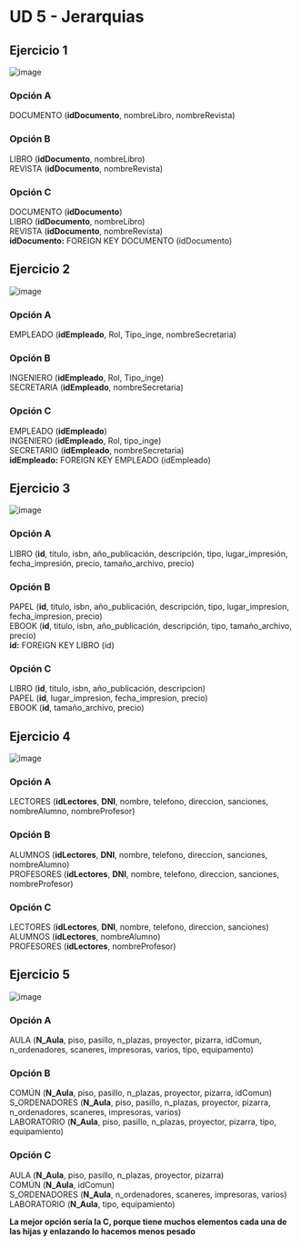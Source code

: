 # UD 5 - Jerarquias

## Ejercicio 1
![image](https://github.com/Maek0s/bd/assets/145163254/3c7214e3-4f93-4088-a9ed-528b8fd2e4cd)

### Opción A

DOCUMENTO (**idDocumento**, nombreLibro, nombreRevista)

### Opción B

LIBRO (**idDocumento**, nombreLibro) <br>
REVISTA (**idDocumento**, nombreRevista)

### Opción C

DOCUMENTO (**idDocumento**) <br>
LIBRO (**idDocumento**, nombreLibro) <br>
REVISTA (**idDocumento**, nombreRevista) <br>
**idDocumento:** FOREIGN KEY DOCUMENTO (idDocumento)

## Ejercicio 2

![image](https://github.com/Maek0s/bd/assets/145163254/a7f9e293-6409-47ae-9c81-7865b243397d)

### Opción A

EMPLEADO (**idEmpleado**, Rol, Tipo_inge, nombreSecretaria)

### Opción B

INGENIERO (**idEmpleado**, Rol, Tipo_inge) <br>
SECRETARIA (**idEmpleado**, nombreSecretaria)

### Opción C

EMPLEADO (**idEmpleado**) <br>
INGENIERO (**idEmpleado**, Rol, tipo_inge) <br>
SECRETARIO (**idEmpleado**, nombreSecretaria) <br>
**idEmpleado:** FOREIGN KEY EMPLEADO (idEmpleado) <br>

## Ejercicio 3

![image](https://github.com/Maek0s/bd/assets/145163254/f0984234-982f-4f44-8f8b-1e73b726e35d)

### Opción A

LIBRO (**id**, titulo, isbn, año_publicación, descripción, tipo, lugar_impresión, fecha_impresión, precio, tamaño_archivo, precio)

### Opción B

PAPEL (**id**, titulo, isbn, año_publicación, descripción, tipo, lugar_impresion, fecha_impresion, precio) <br>
EBOOK (**id**, titulo, isbn, año_publicación, descripción, tipo, tamaño_archivo, precio) <br>
**id:** FOREIGN KEY LIBRO (id)

### Opción C

LIBRO (**id**, titulo, isbn, año_publicación, descripcion) <br>
PAPEL (**id**, lugar_impresion, fecha_impresion, precio) <br> 
EBOOK (**id**, tamaño_archivo, precio)

## Ejercicio 4

![image](https://github.com/Maek0s/bd/assets/145163254/e6392766-9443-4a2c-a181-20c5e278eaa1)

### Opción A

LECTORES (**idLectores**, **DNI**, nombre, telefono, direccion, sanciones, nombreAlumno, nombreProfesor)

### Opción B

ALUMNOS (**idLectores**, **DNI**, nombre, telefono, direccion, sanciones, nombreAlumno) <br>
PROFESORES (**idLectores**, **DNI**, nombre, telefono, direccion, sanciones, nombreProfesor)

### Opción C

LECTORES (**idLectores**, **DNI**, nombre, telefono, direccion, sanciones) <br>
ALUMNOS (**idLectores**, nombreAlumno) <br>
PROFESORES (**idLectores**, nombreProfesor) 

## Ejercicio 5

![image](https://github.com/Maek0s/bd/assets/145163254/85a0eea9-fb3a-4bb4-acba-dc3703ebaffc)

### Opción A

AULA (**N_Aula**, piso, pasillo, n_plazas, proyector, pizarra, idComun, n_ordenadores, scaneres, impresoras, varios, tipo, equipamento)

### Opción B

COMÚN (**N_Aula**, piso, pasillo, n_plazas, proyector, pizarra, idComun) <br>
S_ORDENADORES (**N_Aula**, piso, pasillo, n_plazas, proyector, pizarra, n_ordenadores, scaneres, impresoras, varios) <br>
LABORATORIO (**N_Aula**, piso, pasillo, n_plazas, proyector, pizarra, tipo, equipamiento)

### Opción C

AULA (**N_Aula**, piso, pasillo, n_plazas, proyector, pizarra) <br>
COMÚN (**N_Aula**, idComun) <br>
S_ORDENADORES (**N_Aula**, n_ordenadores, scaneres, impresoras, varios) <br>
LABORATORIO (**N_Aula**, tipo, equipamiento) <br>

**La mejor opción sería la C, porque tiene muchos elementos cada una de las hijas y enlazando lo hacemos menos pesado**

